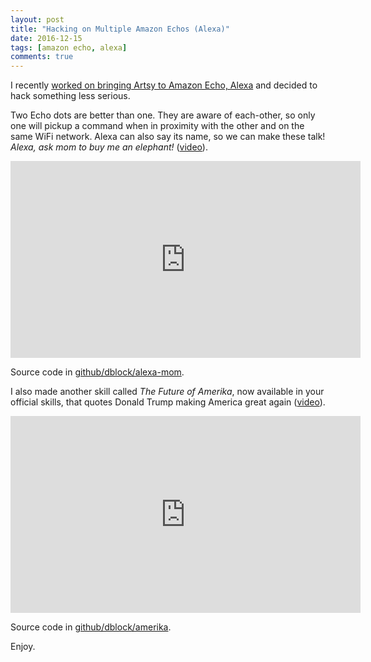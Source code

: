 ```yaml
---
layout: post
title: "Hacking on Multiple Amazon Echos (Alexa)"
date: 2016-12-15
tags: [amazon echo, alexa]
comments: true
---
```

I recently [worked on bringing Artsy to Amazon Echo, Alexa](http://artsy.github.io/blog/2016/11/30/bringing-artsy-to-amazon-echo-alexa) and decided to hack something less serious.

Two Echo dots are better than one. They are aware of each-other, so only one will pickup a command when in proximity with the other and on the same WiFi network. Alexa can also say its name, so we can make these talk! _Alexa, ask mom to buy me an elephant!_ ([video](https://www.youtube.com/watch?v=J03y1cln-Dw)).

<iframe width="560" height="315" src="https://www.youtube.com/embed/J03y1cln-Dw" frameborder="0" allowfullscreen></iframe>

Source code in [github/dblock/alexa-mom](https://github.com/dblock/alexa-mom).

I also made another skill called _The Future of Amerika_, now available in your official skills, that quotes Donald Trump making America great again ([video](https://www.youtube.com/watch?v=XcKm9Rx8qbo)).

<iframe width="560" height="315" src="https://www.youtube.com/embed/XcKm9Rx8qbo" frameborder="0" allowfullscreen></iframe>

Source code in [github/dblock/amerika](https://github.com/dblock/amerika).

Enjoy.
